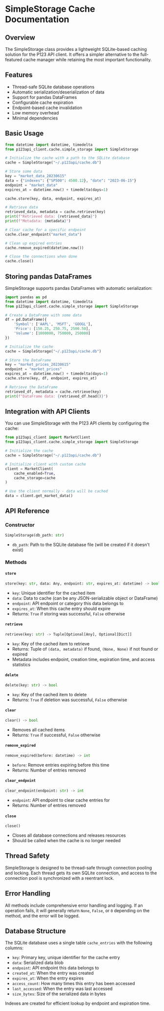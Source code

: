 # SimpleStorage Cache Documentation

## Overview

The SimpleStorage class provides a lightweight SQLite-based caching solution for the P123 API client. It offers a simpler alternative to the full-featured cache manager while retaining the most important functionality.

## Features

- Thread-safe SQLite database operations
- Automatic serialization/deserialization of data
- Support for pandas DataFrames
- Configurable cache expiration
- Endpoint-based cache invalidation
- Low memory overhead
- Minimal dependencies

## Basic Usage

```python
from datetime import datetime, timedelta
from p123api_client.cache.simple_storage import SimpleStorage

# Initialize the cache with a path to the SQLite database
cache = SimpleStorage("~/.p123api/cache.db")

# Store some data
key = "market_data_20230615"
data = {"indexes": {"SP500": 4500.12}, "date": "2023-06-15"}
endpoint = "market_data"
expires_at = datetime.now() + timedelta(days=1)

cache.store(key, data, endpoint, expires_at)

# Retrieve data
retrieved_data, metadata = cache.retrieve(key)
print(f"Retrieved data: {retrieved_data}")
print(f"Metadata: {metadata}")

# Clear cache for a specific endpoint
cache.clear_endpoint("market_data")

# Clean up expired entries
cache.remove_expired(datetime.now())

# Close the connections when done
cache.close()
```

## Storing pandas DataFrames

SimpleStorage supports pandas DataFrames with automatic serialization:

```python
import pandas as pd
from datetime import datetime, timedelta
from p123api_client.cache.simple_storage import SimpleStorage

# Create a DataFrame with some data
df = pd.DataFrame({
    'Symbol': ['AAPL', 'MSFT', 'GOOGL'],
    'Price': [150.25, 250.75, 2500.50],
    'Volume': [1000000, 750000, 250000]
})

# Initialize the cache
cache = SimpleStorage("~/.p123api/cache.db")

# Store the DataFrame
key = "market_prices_20230615"
endpoint = "market_prices"
expires_at = datetime.now() + timedelta(days=1)
cache.store(key, df, endpoint, expires_at)

# Retrieve the DataFrame
retrieved_df, metadata = cache.retrieve(key)
print(f"DataFrame data: {retrieved_df.head()}")
```

## Integration with API Clients

You can use SimpleStorage with the P123 API clients by configuring the cache:

```python
from p123api_client import MarketClient
from p123api_client.cache.simple_storage import SimpleStorage

# Initialize the cache
cache = SimpleStorage("~/.p123api/cache.db")

# Initialize client with custom cache
client = MarketClient(
    cache_enabled=True,
    cache_storage=cache
)

# Use the client normally - data will be cached
data = client.get_market_data()
```

## API Reference

### Constructor

```python
SimpleStorage(db_path: str)
```

- `db_path`: Path to the SQLite database file (will be created if it doesn't exist)

### Methods

#### `store`

```python
store(key: str, data: Any, endpoint: str, expires_at: datetime) -> bool
```

- `key`: Unique identifier for the cached item
- `data`: Data to cache (can be any JSON-serializable object or DataFrame)
- `endpoint`: API endpoint or category this data belongs to
- `expires_at`: When this cache entry should expire
- Returns: `True` if storing was successful, `False` otherwise

#### `retrieve`

```python
retrieve(key: str) -> Tuple[Optional[Any], Optional[Dict]]
```

- `key`: Key of the cached item to retrieve
- Returns: Tuple of `(data, metadata)` if found, `(None, None)` if not found or expired
- Metadata includes endpoint, creation time, expiration time, and access statistics

#### `delete`

```python
delete(key: str) -> bool
```

- `key`: Key of the cached item to delete
- Returns: `True` if deletion was successful, `False` otherwise

#### `clear`

```python
clear() -> bool
```

- Removes all cached items
- Returns: `True` if successful, `False` otherwise

#### `remove_expired`

```python
remove_expired(before: datetime) -> int
```

- `before`: Remove entries expiring before this time
- Returns: Number of entries removed

#### `clear_endpoint`

```python
clear_endpoint(endpoint: str) -> int
```

- `endpoint`: API endpoint to clear cache entries for
- Returns: Number of entries removed

#### `close`

```python
close()
```

- Closes all database connections and releases resources
- Should be called when the cache is no longer needed

## Thread Safety

SimpleStorage is designed to be thread-safe through connection pooling and locking. Each thread gets its own SQLite connection, and access to the connection pool is synchronized with a reentrant lock.

## Error Handling

All methods include comprehensive error handling and logging. If an operation fails, it will generally return `None`, `False`, or `0` depending on the method, and the error will be logged.

## Database Structure

The SQLite database uses a single table `cache_entries` with the following columns:

- `key`: Primary key, unique identifier for the cache entry
- `data`: Serialized data blob
- `endpoint`: API endpoint this data belongs to
- `created_at`: When the entry was created
- `expires_at`: When the entry expires
- `access_count`: How many times this entry has been accessed
- `last_accessed`: When the entry was last accessed
- `size_bytes`: Size of the serialized data in bytes

Indexes are created for efficient lookup by endpoint and expiration time. 